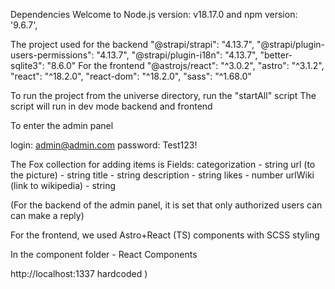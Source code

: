 Dependencies
Welcome to Node.js version: v18.17.0 and npm version: '9.6.7',

The project used for the backend
    "@strapi/strapi": "4.13.7",
    "@strapi/plugin-users-permissions": "4.13.7",
    "@strapi/plugin-i18n": "4.13.7",
    "better-sqlite3": "8.6.0"
For the frontend
    "@astrojs/react": "^3.0.2",
    "astro": "^3.1.2",
    "react": "^18.2.0",
    "react-dom": "^18.2.0",
    "sass": "^1.68.0"

   To run the project from the universe directory, run the "startAll" script
   The script will run in dev mode backend and frontend

   To enter the admin panel

   login: admin@admin.com
   password: Test123!

   The Fox collection for adding items is
   Fields:
    categorization - string
    url (to the picture) - string
    title - string
    description - string
    likes - number
    urlWiki (link to wikipedia) - string

   (For the backend of the admin panel, it is set that only authorized users can
   can make a reply)

   For the frontend, we used Astro+React (TS) components with SCSS styling

   In the component folder - React Components

   http://localhost:1337 hardcoded )


